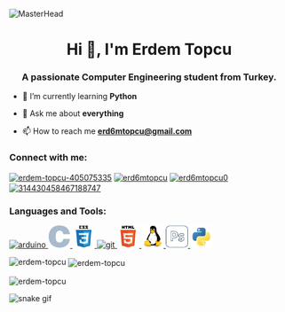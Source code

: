 ![MasterHead](https://i.pinimg.com/originals/90/70/32/9070324cdfc07c68d60eed0c39e77573.gif)

<h1 align="center">Hi 👋, I'm Erdem Topcu</h1>
<h3 align="center">A passionate Computer Engineering student from Turkey.</h3>

- 🌱 I’m currently learning **Python**

- 💬 Ask me about **everything**

- 📫 How to reach me **erd6mtopcu@gmail.com**

<h3 align="left">Connect with me:</h3>
<p align="left">
<a href="https://linkedin.com/in/erdem-topcu-405075335" target="blank"><img align="center" src="https://raw.githubusercontent.com/rahuldkjain/github-profile-readme-generator/master/src/images/icons/Social/linked-in-alt.svg" alt="erdem-topcu-405075335" height="30" width="40" /></a>
<a href="https://instagram.com/erd6mtopcu" target="blank"><img align="center" src="https://raw.githubusercontent.com/rahuldkjain/github-profile-readme-generator/master/src/images/icons/Social/instagram.svg" alt="erd6mtopcu" height="30" width="40" /></a>
<a href="https://www.youtube.com/c/erd6mtopcu0" target="blank"><img align="center" src="https://raw.githubusercontent.com/rahuldkjain/github-profile-readme-generator/master/src/images/icons/Social/youtube.svg" alt="erd6mtopcu0" height="30" width="40" /></a>
<a href="https://discord.gg/314430458467188747" target="blank"><img align="center" src="https://raw.githubusercontent.com/rahuldkjain/github-profile-readme-generator/master/src/images/icons/Social/discord.svg" alt="314430458467188747" height="30" width="40" /></a>
</p>

<h3 align="left">Languages and Tools:</h3>
<p align="left"> <a href="https://www.arduino.cc/" target="_blank" rel="noreferrer"> <img src="https://cdn.worldvectorlogo.com/logos/arduino-1.svg" alt="arduino" width="40" height="40"/> </a> <a href="https://www.cprogramming.com/" target="_blank" rel="noreferrer"> <img src="https://raw.githubusercontent.com/devicons/devicon/master/icons/c/c-original.svg" alt="c" width="40" height="40"/> </a> <a href="https://www.w3schools.com/css/" target="_blank" rel="noreferrer"> <img src="https://raw.githubusercontent.com/devicons/devicon/master/icons/css3/css3-original-wordmark.svg" alt="css3" width="40" height="40"/> </a> <a href="https://git-scm.com/" target="_blank" rel="noreferrer"> <img src="https://www.vectorlogo.zone/logos/git-scm/git-scm-icon.svg" alt="git" width="40" height="40"/> </a> <a href="https://www.w3.org/html/" target="_blank" rel="noreferrer"> <img src="https://raw.githubusercontent.com/devicons/devicon/master/icons/html5/html5-original-wordmark.svg" alt="html5" width="40" height="40"/> </a> <a href="https://www.linux.org/" target="_blank" rel="noreferrer"> <img src="https://raw.githubusercontent.com/devicons/devicon/master/icons/linux/linux-original.svg" alt="linux" width="40" height="40"/> </a> <a href="https://www.photoshop.com/en" target="_blank" rel="noreferrer"> <img src="https://raw.githubusercontent.com/devicons/devicon/master/icons/photoshop/photoshop-line.svg" alt="photoshop" width="40" height="40"/> </a> <a href="https://www.python.org" target="_blank" rel="noreferrer"> <img src="https://raw.githubusercontent.com/devicons/devicon/master/icons/python/python-original.svg" alt="python" width="40" height="40"/> </a> </p>

<p><img align="left" src="https://github-readme-stats.vercel.app/api/top-langs?username=erdem-topcu&show_icons=true&locale=en&layout=compact" alt="erdem-topcu" /></p>

<p>&nbsp;<img align="center" src="https://github-readme-stats.vercel.app/api?username=erdem-topcu&show_icons=true&locale=en" alt="erdem-topcu" /></p>

<p><img align="center" src="https://github-readme-streak-stats.herokuapp.com/?user=erdem-topcu&" alt="erdem-topcu" /></p>

![snake gif](https://github.com/erdem-topcu/erdem-topcu/blob/output/github-contribution-grid-snake.gif)
